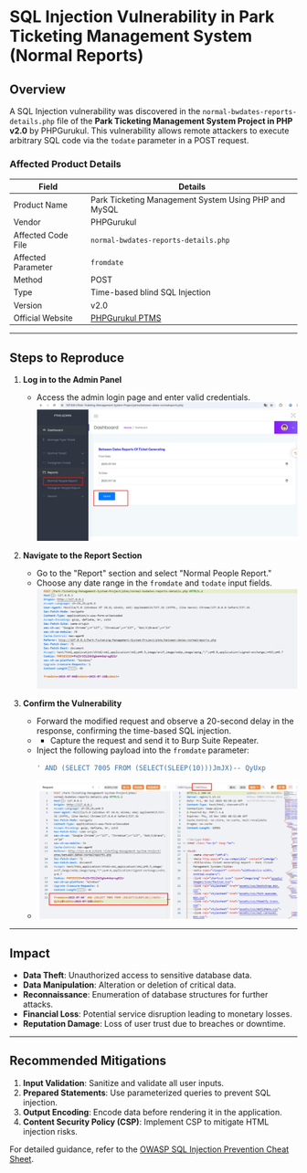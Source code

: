 # SQL Injection Vulnerability in Park Ticketing Management System (Normal Reports)

## Overview
A SQL Injection vulnerability was discovered in the `normal-bwdates-reports-details.php` file of the **Park Ticketing Management System Project in PHP v2.0** by PHPGurukul. This vulnerability allows remote attackers to execute arbitrary SQL code via the `todate` parameter in a POST request.

### Affected Product Details

| **Field**               | **Details**                                                                 |
|-------------------------|----------------------------------------------------------------------------|
| Product Name            | Park Ticketing Management System Using PHP and MySQL                       |
| Vendor                  | PHPGurukul                                                                 |
| Affected Code File      | `normal-bwdates-reports-details.php`                                       |
| Affected Parameter      | `fromdate`                                                                   |
| Method                  | POST                                                                       |
| Type                    | Time-based blind SQL Injection                                             |
| Version                 | v2.0                                                                       |
| Official Website        | [PHPGurukul PTMS](https://phpgurukul.com/park-ticketing-management-system-using-php-and-mysql/) |

---

## Steps to Reproduce
1. **Log in to the Admin Panel**  
   - Access the admin login page and enter valid credentials.
    ![image](https://github.com/baixiaobi/Park/blob/main/screenshot/%E5%BE%AE%E4%BF%A1%E6%88%AA%E5%9B%BE_20250704104910.png)

2. **Navigate to the Report Section**  
   - Go to the "Report" section and select "Normal People Report."  
   - Choose any date range in the `fromdate` and `todate` input fields.
    ![image](https://github.com/baixiaobi/Park/blob/main/screenshot/%E5%BE%AE%E4%BF%A1%E6%88%AA%E5%9B%BE_20250704104921.png)

3. **Confirm the Vulnerability**  
   - Forward the modified request and observe a 20-second delay in the response, confirming the time-based SQL injection.
   - - Capture the request and send it to Burp Suite Repeater.  
   - Inject the following payload into the `fromdate` parameter:  
     ```sql
     ' AND (SELECT 7005 FROM (SELECT(SLEEP(10)))JmJX)-- QyUxp
     ```
   - ![image](https://github.com/baixiaobi/Park/blob/main/screenshot/%E5%BE%AE%E4%BF%A1%E6%88%AA%E5%9B%BE_20250704105021.png)
    
  
---

## Impact
- **Data Theft**: Unauthorized access to sensitive database data.  
- **Data Manipulation**: Alteration or deletion of critical data.  
- **Reconnaissance**: Enumeration of database structures for further attacks.  
- **Financial Loss**: Potential service disruption leading to monetary losses.  
- **Reputation Damage**: Loss of user trust due to breaches or downtime.  

---

## Recommended Mitigations
1. **Input Validation**: Sanitize and validate all user inputs.  
2. **Prepared Statements**: Use parameterized queries to prevent SQL injection.  
3. **Output Encoding**: Encode data before rendering it in the application.  
4. **Content Security Policy (CSP)**: Implement CSP to mitigate HTML injection risks.  

For detailed guidance, refer to the [OWASP SQL Injection Prevention Cheat Sheet](https://cheatsheetseries.owasp.org/cheatsheets/SQL_Injection_Prevention_Cheat_Sheet.html).  
